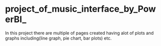 # project_of_music_interface_by_PowerBI_
In this project there are multiple of pages created having alot of plots and graphs including(line graph, pie chart, bar plots) etc. 
